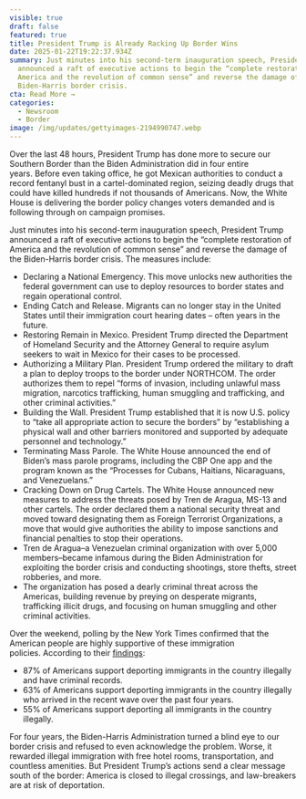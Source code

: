```yaml
---
visible: true
draft: false
featured: true
title: President Trump is Already Racking Up Border Wins
date: 2025-01-22T19:22:37.934Z
summary: Just minutes into his second-term inauguration speech, President Trump
  announced a raft of executive actions to begin the “complete restoration of
  America and the revolution of common sense” and reverse the damage of the
  Biden-Harris border crisis.
cta: Read More →
categories:
  - Newsroom
  - Border
image: /img/updates/gettyimages-2194990747.webp
---
```

Over the last 48 hours, President Trump has done more to secure our Southern Border than the Biden Administration did in four entire years. Before even taking office, he got Mexican authorities to conduct a record fentanyl bust in a cartel-dominated region, seizing deadly drugs that could have killed hundreds if not thousands of Americans. Now, the White House is delivering the border policy changes voters demanded and is following through on campaign promises.



Just minutes into his second-term inauguration speech, President Trump announced a raft of executive actions to begin the “complete restoration of America and the revolution of common sense” and reverse the damage of the Biden-Harris border crisis. The measures include:



* Declaring a National Emergency. This move unlocks new authorities the federal government can use to deploy resources to border states and regain operational control.
* Ending Catch and Release. Migrants can no longer stay in the United States until their immigration court hearing dates – often years in the future.
* Restoring Remain in Mexico. President Trump directed the Department of Homeland Security and the Attorney General to require asylum seekers to wait in Mexico for their cases to be processed.
* Authorizing a Military Plan. President Trump ordered the military to draft a plan to deploy troops to the border under NORTHCOM. The order authorizes them to repel “forms of invasion, including unlawful mass migration, narcotics trafficking, human smuggling and trafficking, and other criminal activities.”
* Building the Wall. President Trump established that it is now U.S. policy to “take all appropriate action to secure the borders” by “establishing a physical wall and other barriers monitored and supported by adequate personnel and technology.”
* Terminating Mass Parole. The White House announced the end of Biden’s mass parole programs, including the CBP One app and the program known as the “Processes for Cubans, Haitians, Nicaraguans, and Venezuelans.”
* Cracking Down on Drug Cartels. The White House announced new measures to address the threats posed by Tren de Aragua, MS-13 and other cartels. The order declared them a national security threat and moved toward designating them as Foreign Terrorist Organizations, a move that would give authorities the ability to impose sanctions and financial penalties to stop their operations.
* Tren de Aragua–a Venezuelan criminal organization with over 5,000 members–became infamous during the Biden Administration for exploiting the border crisis and conducting shootings, store thefts, street robberies, and more.
* The organization has posed a dearly criminal threat across the Americas, building revenue by preying on desperate migrants, trafficking illicit drugs, and focusing on human smuggling and other criminal activities.



Over the weekend, polling by the New York Times confirmed that the American people are highly supportive of these immigration policies. According to their [findings](https://8nithvebb.cc.rs6.net/tn.jsp?f=001-7g1R3wQVOZnKMwUwG0ZGC_t_BTambiJANifxOy7lfNYpkO3LT8xjMoTiEMxqX-3qwrJ2SV5A0Kt0FM_V_f3g1Gcss_qsqBGoaRm6WZ9I25H4-UaBpUHtef7hYhO66q_rF88M6mAyjSDfhFsyB1DkxN_JBDmD-rCw5WrP-P5mqoAM6XkI6gkm2tfL8pwCz81gNHwvnAdKh88XEgvFfAhKs2vcZhnZTkIV9GAStFWXP6kZH_ujaQWQA==&c=mduPZUf_nQRTwde0j_1V7tZJ9fTMMa2w2q2qMKqVZlCdodYxowXNvA==&ch=FPNVi6TWP_5vpOZ_nOxKfd7r49cxweGiAacveeOgb64xPeL83-tfVQ== "https\://8nithvebb.cc.rs6.net/tn.jsp?f=001-7g1R3wQVOZnKMwUwG0ZGC_t_BTambiJANifxOy7lfNYpkO3LT8xjMoTiEMxqX-3qwrJ2SV5A0Kt0FM_V_f3g1Gcss_qsqBGoaRm6WZ9I25H4-UaBpUHtef7hYhO66q_rF88M6mAyjSDfhFsyB1DkxN_JBDmD-rCw5WrP-P5mqoAM6XkI6gkm2tfL8pwCz81gNHwvnAdKh88XEgvFfAhKs2vcZhnZTkIV9GAStFWXP6kZH_ujaQWQA==&c=mduPZUf_nQRTwde0j_1V7tZJ9fTMMa2w2q2qMKqVZlCdodYxowXNvA==&ch=FPNVi6TWP_5vpOZ_nOxKfd7r49cxweGiAacveeOgb64xPeL83-tfVQ=="):

* 87% of Americans support deporting immigrants in the country illegally and have criminal records.
* 63% of Americans support deporting immigrants in the country illegally who arrived in the recent wave over the past four years.
* 55% of Americans support deporting all immigrants in the country illegally.



For four years, the Biden-Harris Administration turned a blind eye to our border crisis and refused to even acknowledge the problem. Worse, it rewarded illegal immigration with free hotel rooms, transportation, and countless amenities. But President Trump’s actions send a clear message south of the border: America is closed to illegal crossings, and law-breakers are at risk of deportation.